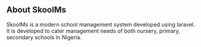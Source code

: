 
## About SkoolMs

SkoolMs is a modern school management system developed using laravel. It is developed to cater management needs of both nursery, primary, secondary schools in Nigeria.
